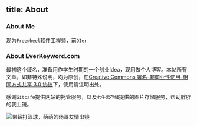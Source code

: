 title: About
---
### About Me
现为[`Freewheel`](http://www.freewheel.tv/)软件工程师，前`OIer`


### About EverKeyword.com
最初这个域名，准备用作学生时期的一个创业Idea，现用做个人博客。本站所有文章，如非特殊说明，均为原创，在[Creative Commons 署名-非商业性使用-相同方式共享 3.0 协议](http://creativecommons.org/licenses/by-nc-sa/3.0/deed.zh)下，使用请注明出处。

感谢`Gitcafe`提供网站的托管服务，以及`七牛云存储`提供的图片存储服务，帮助胖胖的我上镜。

![带薪打篮球，萌萌的旸哥友情出镜](http://7xjra1.com1.z0.glb.clouddn.com/paid_basketball_playing.png)
